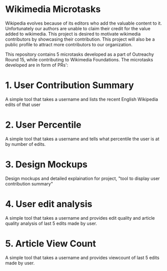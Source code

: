 # Wikimedia Microtasks

Wikipedia evolves because of its editors who add the valuable content to it. Unfortunately our authors are unable to claim their credit for the value added to wikimedia. This project is desired to motivate wikimedia contributors by showcasing their contribution. This project will also be a public profile to attract more contributors to our organization.

This repository contains 5 microtasks developed as a part of Outreachy Round 15, while contributing to Wikimedia Foundations.
The microtasks developed are in form of PRs':
# 1. User Contribution Summary
A simple tool that takes a username and lists the recent English Wikipedia edits of that user

# 2. User Percentile
A simple tool that takes a username and tells what percentile the user is at by number of edits.

# 3. Design Mockups
Design mockups and detailed explaination for project, "tool to display user contribution summary"

# 4. User edit analysis
A simple tool that takes a username and provides edit quality and article quality analysis of last 5 edits made by user.

# 5. Article View Count
A simple tool that takes a username and provides viewcount of last 5 edits made by user.

